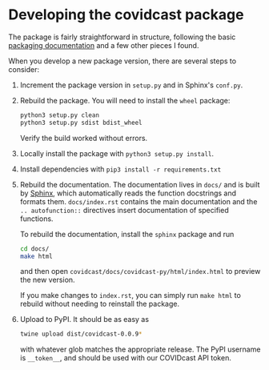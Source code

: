 # Developing the covidcast package

The package is fairly straightforward in structure, following the basic
[packaging
documentation](https://packaging.python.org/tutorials/packaging-projects/) and a
few other pieces I found.

When you develop a new package version, there are several steps to consider:

1. Increment the package version in `setup.py` and in Sphinx's `conf.py`.
2. Rebuild the package. You will need to install the `wheel` package:

    ```sh
    python3 setup.py clean
    python3 setup.py sdist bdist_wheel
    ```

    Verify the build worked without errors.
3. Locally install the package with `python3 setup.py install`.
4. Install dependencies  with `pip3 install -r requirements.txt`
5. Rebuild the documentation. The documentation lives in `docs/` and is built by
   [Sphinx](https://www.sphinx-doc.org/en/master/), which automatically reads
   the function docstrings and formats them. `docs/index.rst` contains the main
   documentation and the `.. autofunction::` directives insert documentation of
   specified functions.

   To rebuild the documentation, install the `sphinx` package and run

    ```sh
    cd docs/
    make html
    ```

    and then open `covidcast/docs/covidcast-py/html/index.html` to preview the
    new version.

    If you make changes to `index.rst`, you can simply run `make html` to
    rebuild without needing to reinstall the package.
4. Upload to PyPI. It should be as easy as

    ```sh
    twine upload dist/covidcast-0.0.9*
    ```

    with whatever glob matches the appropriate release. The PyPI username is
    `__token__`, and should be used with our COVIDcast API token.
